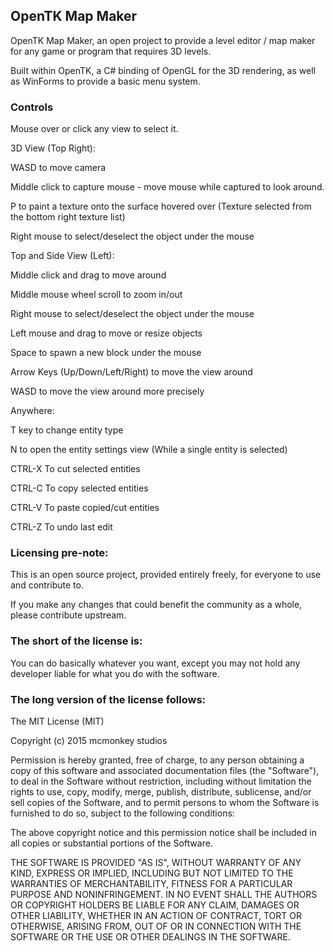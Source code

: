 OpenTK Map Maker
----------------

OpenTK Map Maker, an open project to provide a level editor / map maker for any game or program that requires 3D levels.

Built within OpenTK, a C# binding of OpenGL for the 3D rendering, as well as WinForms to provide a basic menu system.

### Controls

Mouse over or click any view to select it.

3D View (Top Right):

WASD to move camera

Middle click to capture mouse - move mouse while captured to look around.

P to paint a texture onto the surface hovered over (Texture selected from the bottom right texture list)

Right mouse to select/deselect the object under the mouse

Top and Side View (Left):

Middle click and drag to move around

Middle mouse wheel scroll to zoom in/out

Right mouse to select/deselect the object under the mouse

Left mouse and drag to move or resize objects

Space to spawn a new block under the mouse

Arrow Keys (Up/Down/Left/Right) to move the view around

WASD to move the view around more precisely

Anywhere:

T key to change entity type

N to open the entity settings view (While a single entity is selected)

CTRL-X To cut selected entities

CTRL-C To copy selected entities

CTRL-V To paste copied/cut entities

CTRL-Z To undo last edit

### Licensing pre-note:

This is an open source project, provided entirely freely, for everyone to use and contribute to.

If you make any changes that could benefit the community as a whole, please contribute upstream.

### The short of the license is:

You can do basically whatever you want, except you may not hold any developer liable for what you do with the software.

### The long version of the license follows:

The MIT License (MIT)

Copyright (c) 2015 mcmonkey studios

Permission is hereby granted, free of charge, to any person obtaining a copy
of this software and associated documentation files (the "Software"), to deal
in the Software without restriction, including without limitation the rights
to use, copy, modify, merge, publish, distribute, sublicense, and/or sell
copies of the Software, and to permit persons to whom the Software is
furnished to do so, subject to the following conditions:

The above copyright notice and this permission notice shall be included in all
copies or substantial portions of the Software.

THE SOFTWARE IS PROVIDED "AS IS", WITHOUT WARRANTY OF ANY KIND, EXPRESS OR
IMPLIED, INCLUDING BUT NOT LIMITED TO THE WARRANTIES OF MERCHANTABILITY,
FITNESS FOR A PARTICULAR PURPOSE AND NONINFRINGEMENT. IN NO EVENT SHALL THE
AUTHORS OR COPYRIGHT HOLDERS BE LIABLE FOR ANY CLAIM, DAMAGES OR OTHER
LIABILITY, WHETHER IN AN ACTION OF CONTRACT, TORT OR OTHERWISE, ARISING FROM,
OUT OF OR IN CONNECTION WITH THE SOFTWARE OR THE USE OR OTHER DEALINGS IN THE
SOFTWARE.
